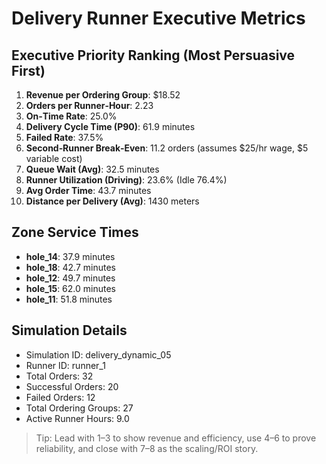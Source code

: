 # Delivery Runner Executive Metrics

## Executive Priority Ranking (Most Persuasive First)
1. **Revenue per Ordering Group**: $18.52
2. **Orders per Runner‑Hour**: 2.23
3. **On‑Time Rate**: 25.0%
4. **Delivery Cycle Time (P90)**: 61.9 minutes
5. **Failed Rate**: 37.5%
6. **Second‑Runner Break‑Even**: 11.2 orders (assumes $25/hr wage, $5 variable cost)
7. **Queue Wait (Avg)**: 32.5 minutes
8. **Runner Utilization (Driving)**: 23.6% (Idle 76.4%)
9. **Avg Order Time**: 43.7 minutes
10. **Distance per Delivery (Avg)**: 1430 meters

## Zone Service Times
- **hole_14**: 37.9 minutes
- **hole_18**: 42.7 minutes
- **hole_12**: 49.7 minutes
- **hole_15**: 62.0 minutes
- **hole_11**: 51.8 minutes


## Simulation Details
- Simulation ID: delivery_dynamic_05
- Runner ID: runner_1
- Total Orders: 32
- Successful Orders: 20
- Failed Orders: 12
- Total Ordering Groups: 27
- Active Runner Hours: 9.0

> Tip: Lead with 1–3 to show revenue and efficiency, use 4–6 to prove reliability, and close with 7–8 as the scaling/ROI story.
